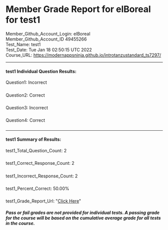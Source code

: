 # Member Grade Report for elBoreal for test1  
   
Member_Github_Account_Login: elBoreal  
Member_Github_Account_ID 49455266  
Test_Name: test1  
Test_Date: Tue Jan 18 02:50:15 UTC 2022  
Course_URL: https://modernappsninja.github.io/introtanzustandard_ts7297/  
   
---  
#### test1 Individual Question Results:  
Question1: Incorrect  
#####  
Question2: Correct  
#####  
Question3: Incorrect  
#####  
Question4: Correct  
#####  
---  
#### test1 Summary of Results:  
test1_Total_Question_Count: 2  
#####  
test1_Correct_Response_Count: 2  
#####  
test1_Incorrect_Response_Count: 2  
#####  
test1_Percent_Correct: 50.00%  
#####  
test1_Grade_Report_Url: "[Click Here](https://github.com/modernappsninjas/elBoreal/blob/main/static/userdata/courses/introtanzustandard_ts7297/grade_report.pr442.test1.md)"
##### Pass or fail grades are not provided for individual tests. A passing grade for the course will be based on the cumulative average grade for all tests in the course.  
